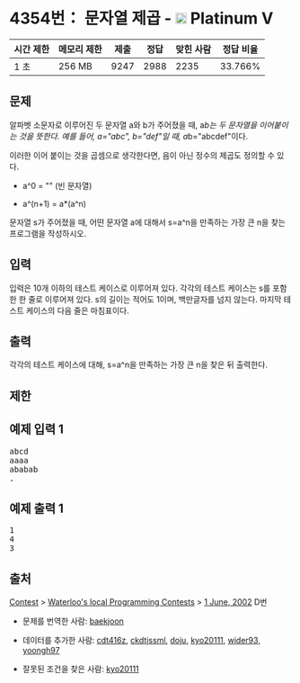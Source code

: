 # 4354번： 문자열 제곱 - <img src="https://static.solved.ac/tier_small/16.svg" style="height:20px" /> Platinum V



| 시간 제한 | 메모리 제한 | 제출 | 정답 | 맞힌 사람 | 정답 비율 |
| --- | --- | --- | --- | --- | --- |
| 1 초 | 256 MB | 9247 | 2988 | 2235 | 33.766% |
## 문제

알파벳 소문자로 이루어진 두 문자열 a와 b가 주어졌을 때, a*b는 두 문자열을 이어붙이는 것을 뜻한다. 예를 들어, a="abc", b="def"일 때, a*b="abcdef"이다.

이러한 이어 붙이는 것을 곱셈으로 생각한다면, 음이 아닌 정수의 제곱도 정의할 수 있다.

- a^0 = "" (빈 문자열)

- a^(n+1) = a*(a^n)

문자열 s가 주어졌을 때, 어떤 문자열 a에 대해서 s=a^n을 만족하는 가장 큰 n을 찾는 프로그램을 작성하시오.

## 입력

입력은 10개 이하의 테스트 케이스로 이루어져 있다. 각각의 테스트 케이스는 s를 포함한 한 줄로 이루어져 있다. s의 길이는 적어도 1이며, 백만글자를 넘지 않는다. 마지막 테스트 케이스의 다음 줄은 마침표이다.

## 출력

각각의 테스트 케이스에 대해, s=a^n을 만족하는 가장 큰 n을 찾은 뒤 출력한다.

## 제한

## 예제 입력 1

<pre>abcd
aaaa
ababab
.
</pre>
## 예제 출력 1

<pre>1
4
3
</pre>
## 출처

[Contest](/category/45) > [Waterloo's local Programming Contests](/category/98) > [1 June, 2002](/category/detail/506) D번

- 문제를 번역한 사람: [baekjoon](/user/baekjoon)

- 데이터를 추가한 사람: [cdt416z](/user/cdt416z), [ckdtjssml](/user/ckdtjssml), [doju](/user/doju), [kyo20111](/user/kyo20111), [wider93](/user/wider93), [yoongh97](/user/yoongh97)

- 잘못된 조건을 찾은 사람: [kyo20111](/user/kyo20111)